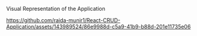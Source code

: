 Visual Representation of the Application



https://github.com/raida-munir1/React-CRUD-Application/assets/143989524/86e9988d-c5a9-41b9-b88d-201e11735e06



